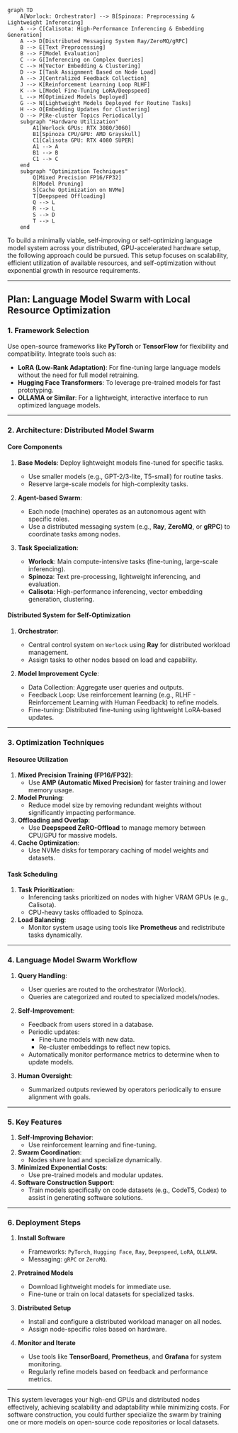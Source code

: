 ```mermaid
graph TD
    A[Worlock: Orchestrator] --> B[Spinoza: Preprocessing & Lightweight Inferencing]
    A --> C[Calisota: High-Performance Inferencing & Embedding Generation]
    A --> D[Distributed Messaging System Ray/ZeroMQ/gRPC]
    B --> E[Text Preprocessing]
    B --> F[Model Evaluation]
    C --> G[Inferencing on Complex Queries]
    C --> H[Vector Embedding & Clustering]
    D --> I[Task Assignment Based on Node Load]
    A --> J[Centralized Feedback Collection]
    J --> K[Reinforcement Learning Loop RLHF]
    K --> L[Model Fine-Tuning LoRA/Deepspeed]
    L --> M[Optimized Models Deployed]
    G --> N[Lightweight Models Deployed for Routine Tasks]
    H --> O[Embedding Updates for Clustering]
    O --> P[Re-cluster Topics Periodically]
    subgraph "Hardware Utilization"
        A1[Worlock GPUs: RTX 3080/3060]
        B1[Spinoza CPU/GPU: AMD Grayskull]
        C1[Calisota GPU: RTX 4080 SUPER]
        A1 --> A
        B1 --> B
        C1 --> C
    end
    subgraph "Optimization Techniques"
        Q[Mixed Precision FP16/FP32]
        R[Model Pruning]
        S[Cache Optimization on NVMe]
        T[Deepspeed Offloading]
        Q --> L
        R --> L
        S --> D
        T --> L
    end
```
To build a minimally viable, self-improving or self-optimizing language model system across your distributed, GPU-accelerated hardware setup, the following approach could be pursued. This setup focuses on scalability, efficient utilization of available resources, and self-optimization without exponential growth in resource requirements.

---

## **Plan: Language Model Swarm with Local Resource Optimization**

### **1. Framework Selection**
Use open-source frameworks like **PyTorch** or **TensorFlow** for flexibility and compatibility. Integrate tools such as:
- **LoRA (Low-Rank Adaptation)**: For fine-tuning large language models without the need for full model retraining.
- **Hugging Face Transformers**: To leverage pre-trained models for fast prototyping.
- **OLLAMA or Similar**: For a lightweight, interactive interface to run optimized language models.

---

### **2. Architecture: Distributed Model Swarm**
#### **Core Components**
1. **Base Models**: Deploy lightweight models fine-tuned for specific tasks.
   - Use smaller models (e.g., GPT-2/3-lite, T5-small) for routine tasks.
   - Reserve large-scale models for high-complexity tasks.

2. **Agent-based Swarm**:
   - Each node (machine) operates as an autonomous agent with specific roles.
   - Use a distributed messaging system (e.g., **Ray**, **ZeroMQ**, or **gRPC**) to coordinate tasks among nodes.

3. **Task Specialization**:
   - **Worlock**: Main compute-intensive tasks (fine-tuning, large-scale inferencing).
   - **Spinoza**: Text pre-processing, lightweight inferencing, and evaluation.
   - **Calisota**: High-performance inferencing, vector embedding generation, clustering.

#### **Distributed System for Self-Optimization**
1. **Orchestrator**:
   - Central control system on `Worlock` using **Ray** for distributed workload management.
   - Assign tasks to other nodes based on load and capability.

2. **Model Improvement Cycle**:
   - Data Collection: Aggregate user queries and outputs.
   - Feedback Loop: Use reinforcement learning (e.g., RLHF - Reinforcement Learning with Human Feedback) to refine models.
   - Fine-tuning: Distributed fine-tuning using lightweight LoRA-based updates.

---

### **3. Optimization Techniques**
#### **Resource Utilization**
1. **Mixed Precision Training (FP16/FP32)**:
   - Use **AMP (Automatic Mixed Precision)** for faster training and lower memory usage.
2. **Model Pruning**:
   - Reduce model size by removing redundant weights without significantly impacting performance.
3. **Offloading and Overlap**:
   - Use **Deepspeed ZeRO-Offload** to manage memory between CPU/GPU for massive models.
4. **Cache Optimization**:
   - Use NVMe disks for temporary caching of model weights and datasets.

#### **Task Scheduling**
1. **Task Prioritization**:
   - Inferencing tasks prioritized on nodes with higher VRAM GPUs (e.g., Calisota).
   - CPU-heavy tasks offloaded to Spinoza.
2. **Load Balancing**:
   - Monitor system usage using tools like **Prometheus** and redistribute tasks dynamically.

---

### **4. Language Model Swarm Workflow**
1. **Query Handling**:
   - User queries are routed to the orchestrator (Worlock).
   - Queries are categorized and routed to specialized models/nodes.

2. **Self-Improvement**:
   - Feedback from users stored in a database.
   - Periodic updates:
     - Fine-tune models with new data.
     - Re-cluster embeddings to reflect new topics.
   - Automatically monitor performance metrics to determine when to update models.

3. **Human Oversight**:
   - Summarized outputs reviewed by operators periodically to ensure alignment with goals.

---

### **5. Key Features**
1. **Self-Improving Behavior**:
   - Use reinforcement learning and fine-tuning.
2. **Swarm Coordination**:
   - Nodes share load and specialize dynamically.
3. **Minimized Exponential Costs**:
   - Use pre-trained models and modular updates.
4. **Software Construction Support**:
   - Train models specifically on code datasets (e.g., CodeT5, Codex) to assist in generating software solutions.

---

### **6. Deployment Steps**
1. **Install Software**
   - Frameworks: `PyTorch`, `Hugging Face`, `Ray`, `Deepspeed`, `LoRA`, `OLLAMA`.
   - Messaging: `gRPC` or `ZeroMQ`.

2. **Pretrained Models**
   - Download lightweight models for immediate use.
   - Fine-tune or train on local datasets for specialized tasks.

3. **Distributed Setup**
   - Install and configure a distributed workload manager on all nodes.
   - Assign node-specific roles based on hardware.

4. **Monitor and Iterate**
   - Use tools like **TensorBoard**, **Prometheus**, and **Grafana** for system monitoring.
   - Regularly refine models based on feedback and performance metrics.

---

This system leverages your high-end GPUs and distributed nodes effectively, achieving scalability and adaptability while minimizing costs. For software construction, you could further specialize the swarm by training one or more models on open-source code repositories or local datasets.
